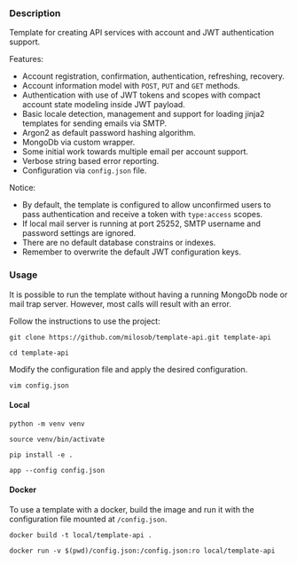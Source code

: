 ### Description

Template for creating API services with account and JWT authentication support.

Features:

- Account registration, confirmation, authentication, refreshing, recovery.
- Account information model with `POST`, `PUT` and `GET` methods.
- Authentication with use of JWT tokens and scopes with compact account state modeling inside JWT payload.
- Basic locale detection, management and support for loading jinja2 templates for sending emails via SMTP.
- Argon2 as default password hashing algorithm.
- MongoDb via custom wrapper.
- Some initial work towards multiple email per account support.
- Verbose string based error reporting.
- Configuration via `config.json` file.

Notice:

- By default, the template is configured to allow unconfirmed users to pass authentication and receive a token
  with `type:access` scopes.
- If local mail server is running at port 25252, SMTP username and password settings are ignored.
- There are no default database constrains or indexes.
- Remember to overwrite the default JWT configuration keys.

### Usage

It is possible to run the template without having a running MongoDb node or mail trap server. However, most calls will
result with an error.

Follow the instructions to use the project:

```shell
git clone https://github.com/milosob/template-api.git template-api
```

```shell
cd template-api
```

Modify the configuration file and apply the desired configuration.

```shell
vim config.json
```

#### Local

```shell
python -m venv venv
```

```shell
source venv/bin/activate
```

```shell
pip install -e .
```

```shell
app --config config.json
```

#### Docker

To use a template with a docker, build the image and run it with the configuration file mounted at `/config.json`.

```shell
docker build -t local/template-api .
```

```shell
docker run -v $(pwd)/config.json:/config.json:ro local/template-api
```
